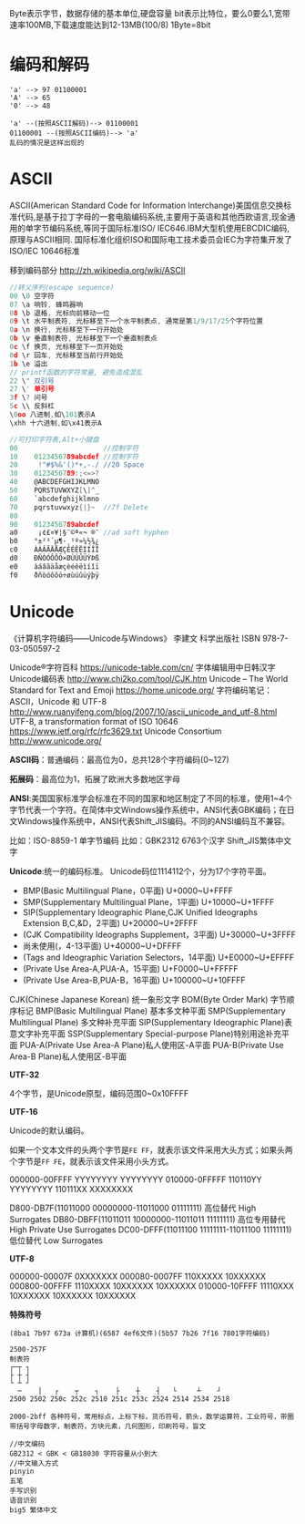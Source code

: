 

Byte表示字节，数据存储的基本单位,硬盘容量
bit表示比特位，要么0要么1,宽带速率100MB,下载速度能达到12-13MB(100/8)
1Byte=8bit


# 编码和解码


```
'a' --> 97 01100001
'A' --> 65
'0' --> 48

'a' --(按照ASCII解码)--> 01100001
01100001 --(按照ASCII编码)--> 'a'
乱码的情况是这样出现的
```



# ASCII
ASCII(American Standard Code for Information Interchange)美国信息交换标准代码,是基于拉丁字母的一套电脑编码系统,主要用于英语和其他西欧语言,现金通用的单字节编码系统,等同于国际标准ISO/ IEC646.IBM大型机使用EBCDIC编码, 原理与ASCII相同.
国际标准化组织ISO和国际电工技术委员会IEC为字符集开发了ISO/IEC 10646标准

移到编码部分
http://zh.wikipedia.org/wiki/ASCII


```c
//转义序列(escape sequence)
00 \0 空字符
07 \a 响铃, 蜂鸣器响
08 \b 退格, 光标向前移动一位
09 \t 水平制表符, 光标移至下一个水平制表点, 通常是第1/9/17/25个字符位置
0a \n 换行, 光标移至下一行开始处
0b \v 垂直制表符, 光标移至下一个垂直制表点
0c \f 换页, 光标移至下一页开始处
0d \r 回车, 光标移至当前行开始处
1b \e 溢出
// printf函数的字符常量, 避免造成混乱
22 \" 双引号
27 \' 单引号
3f \? 问号
5c \\ 反斜杠
\0oo 八进制,如\101表示A
\xhh 十六进制,如\x41表示A

//可打印字符表,Alt+小键盘
00                     //控制字符
10    0123456789abcdef //控制字符
20     !"#$%&'()*+,-./ //20 Space
30    0123456789:;<=>?
40    @ABCDEFGHIJKLMNO
50    PQRSTUVWXYZ[\]^_
60    `abcdefghijklmno
70    pqrstuvwxyz{|}~  //7f Delete
80
90    0123456789abcdef
a0     ¡¢£¤¥¦§¨©ª«¬ ®¯ //ad soft hyphen
b0    °±²³´µ¶·¸¹º»¼½¾¿
c0    ÀÁÂÃÄÅÆÇÈÉÊËÌÍÎÏ
d0    ÐÑÒÓÔÕÖ×ØÙÚÛÜÝÞß
e0    àáâãäåæçèéêëìíîï
f0    ðñòóôõö÷øùúûüýþÿ

```





# Unicode

《计算机字符编码——Unicode与Windows》 李建文 科学出版社 ISBN 978-7-03-050597-2

Unicode®字符百科 https://unicode-table.com/cn/
字体编辑用中日韩汉字Unicode编码表 http://www.chi2ko.com/tool/CJK.htm
Unicode – The World Standard for Text and Emoji https://home.unicode.org/
字符编码笔记：ASCII，Unicode 和 UTF-8 http://www.ruanyifeng.com/blog/2007/10/ascii_unicode_and_utf-8.html
UTF-8, a transformation format of ISO 10646 https://www.ietf.org/rfc/rfc3629.txt
Unicode Consortium http://www.unicode.org/

**ASCII码**：普通编码：最高位为0，总共128个字符编码(0~127)

**拓展码**：最高位为1，拓展了欧洲大多数地区字母

**ANSI**:美国国家标准学会标准在不同的国家和地区制定了不同的标准，使用1~4个字节代表一个字符。在简体中文Windows操作系统中，ANSI代表GBK编码；在日文Windows操作系统中，ANSI代表Shift_JIS编码。不同的ANSI编码互不兼容。

比如：ISO-8859-1 单字节编码
比如：GBK2312 6763个汉字 Shift_JIS繁体中文字



**Unicode**:统一的编码标准。
Unicode码位1114112个，分为17个字符平面。

* BMP(Basic Multilingual Plane，0平面) U+0000~U+FFFF
* SMP(Supplementary Multilingual Plane，1平面) U+10000~U+1FFFF
* SIP(Supplementary Ideographic Plane,CJK Unified Ideographs Extension B,C,&D，2平面) U+20000~U+2FFFF
* (CJK Compatibility Ideographs Supplement，3平面) U+30000~U+3FFFF
* 尚未使用(，4-13平面) U+40000~U+DFFFF
* (Tags and Ideographic Variation Selectors，14平面) U+E0000~U+EFFFF
* (Private Use Area-A,PUA-A，15平面) U+F0000~U+FFFFF
* (Private Use Area-B,PUA-B，16平面) U+100000~U+10FFFF

CJK(Chinese Japanese Korean) 统一象形文字
BOM(Byte Order Mark) 字节顺序标记
BMP(Basic Multilingual Plane) 基本多文种平面
SMP(Supplementary Multilingual Plane) 多文种补充平面
SIP(Supplementary Ideographic Plane)表意文字补充平面
SSP(Supplementary Special-purpose Plane)特别用途补充平面
PUA-A(Private Use Area-A Plane)私人使用区-A平面
PUA-B(Private Use Area-B Plane)私人使用区-B平面

**UTF-32**

4个字节，是Unicode原型，编码范围0~0x10FFFF

**UTF-16**

Unicode的默认编码。

如果一个文本文件的头两个字节是`FE FF`，就表示该文件采用大头方式；如果头两个字节是`FF FE`，就表示该文件采用小头方式。

000000-00FFFF  YYYYYYYY YYYYYYYY
010000-0FFFFF  110110YY YYYYYYYY  110111XX XXXXXXXX

D800-DB7F(11011000 00000000-11011000 01111111) 高位替代 High Surrogates
DB80-DBFF(11011011 10000000-11011011 11111111) 高位专用替代 High Private Use Surrogates
DC00-DFFF(11011100 11111111-11011100 11111111) 低位替代 Low Surrogates

**UTF-8**

000000-00007F  0XXXXXXX
000080-0007FF  110XXXXX 10XXXXXX
000800-00FFFF  1110XXXX 10XXXXXX 10XXXXXX
010000-10FFFF  11110XXX 10XXXXXX 10XXXXXX 10XXXXXX

**特殊符号**

```
(8ba1 7b97 673a 计算机)(6587 4ef6文件)(5b57 7b26 7f16 7801字符编码)

2500-257F
制表符
┌─┬ ┐
├ ┼ ┤
└ ┴ ┘
  ─    │   ┌    ┬    ┐    ├    ┼    ┤   └     ┴    ┘
2500 2502 250c 252c 2510 251c 253c 2524 2514 2534 2518 

2000-2bff 各种符号，常用标点，上标下标，货币符号，箭头，数学运算符，工业符号，带圈带括号字母数字，制表符，方块元素，几何图形，印刷符号，盲文
```

```
//中文编码
GB2312 < GBK < GB18030 字符容量从小到大
//中文输入方式
pinyin
五笔
手写识别
语音识别
big5 繁体中文
```

